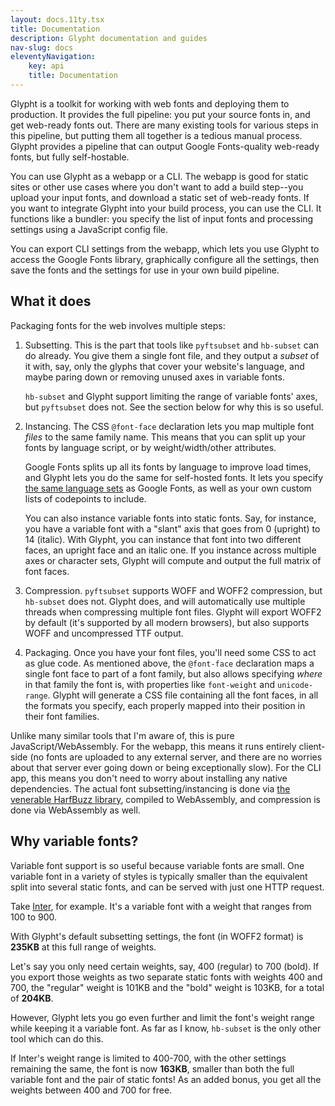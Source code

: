 ```yaml
---
layout: docs.11ty.tsx
title: Documentation
description: Glypht documentation and guides
nav-slug: docs
eleventyNavigation:
    key: api
    title: Documentation
---
```


Glypht is a toolkit for working with web fonts and deploying them to production. It provides the full pipeline: you put your source fonts in, and get web-ready fonts out. There are many existing tools for various steps in this pipeline, but putting them all together is a tedious manual process. Glypht provides a pipeline that can output Google Fonts-quality web-ready fonts, but fully self-hostable.

You can use Glypht as a webapp or a CLI. The webapp is good for static sites or other use cases where you don't want to add a build step--you upload your input fonts, and download a static set of web-ready fonts. If you want to integrate Glypht into your build process, you can use the CLI. It functions like a bundler: you specify the list of input fonts and processing settings using a JavaScript config file.

You can export CLI settings from the webapp, which lets you use Glypht to access the Google Fonts library, graphically configure all the settings, then save the fonts and the settings for use in your own build pipeline.

## What it does

Packaging fonts for the web involves multiple steps:

1. Subsetting. This is the part that tools like `pyftsubset` and `hb-subset` can do already. You give them a single font file, and they output a *subset* of it with, say, only the glyphs that cover your website's language, and maybe paring down or removing unused axes in variable fonts.

    `hb-subset` and Glypht support limiting the range of variable fonts' axes, but `pyftsubset` does not. See the section below for why this is so useful.

2. Instancing. The CSS `@font-face` declaration lets you map multiple font *files* to the same family name. This means that you can split up your fonts by language script, or by weight/width/other attributes.

    Google Fonts splits up all its fonts by language to improve load times, and Glypht lets you do the same for self-hosted fonts. It lets you specify [the same language sets](https://github.com/googlefonts/nam-files) as Google Fonts, as well as your own custom lists of codepoints to include.

    You can also instance variable fonts into static fonts. Say, for instance, you have a variable font with a "slant" axis that goes from 0 (upright) to 14 (italic). With Glypht, you can instance that font into two different faces, an upright face and an italic one. If you instance across multiple axes or character sets, Glypht will compute and output the full matrix of font faces.

3. Compression. `pyftsubset` supports WOFF and WOFF2 compression, but `hb-subset` does not. Glypht does, and will automatically use multiple threads when compressing multiple font files. Glypht will export WOFF2 by default (it's supported by all modern browsers), but also supports WOFF and uncompressed TTF output.

4. Packaging. Once you have your font files, you'll need some CSS to act as glue code. As mentioned above, the `@font-face` declaration maps a single font face to part of a font family, but also allows specifying *where* in that family the font is, with properties like `font-weight` and `unicode-range`. Glypht will generate a CSS file containing all the font faces, in all the formats you specify, each properly mapped into their position in their font families.

Unlike many similar tools that I'm aware of, this is pure JavaScript/WebAssembly. For the webapp, this means it runs entirely client-side (no fonts are uploaded to any external server, and there are no worries about that server ever going down or being exceptionally slow). For the CLI app, this means you don't need to worry about installing any native dependencies. The actual font subsetting/instancing is done via [the venerable HarfBuzz library](https://harfbuzz.github.io), compiled to WebAssembly, and compression is done via WebAssembly as well.

## Why variable fonts?

Variable font support is so useful because variable fonts are small. One variable font in a variety of styles is typically smaller than the equivalent split into several static fonts, and can be served with just one HTTP request.

Take [Inter](https://rsms.me/inter/), for example. It's a variable font with a weight that ranges from 100 to 900.

With Glypht's default subsetting settings, the font (in WOFF2 format) is **235KB** at this full range of weights.

Let's say you only need certain weights, say, 400 (regular) to 700 (bold). If you export those weights as two separate static fonts with weights 400 and 700, the "regular" weight is 101KB and the "bold" weight is 103KB, for a total of **204KB**.

However, Glypht lets you go even further and limit the font's weight range while keeping it a variable font. As far as I know, `hb-subset` is the only other tool which can do this.

If Inter's weight range is limited to 400-700, with the other settings remaining the same, the font is now **163KB**, smaller than both the full variable font and the pair of static fonts! As an added bonus, you get all the weights between 400 and 700 for free.

